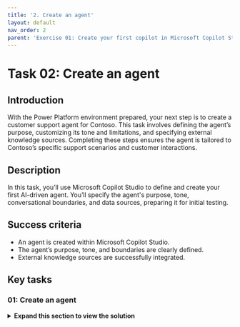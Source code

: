 ```yaml
---
title: '2. Create an agent'
layout: default
nav_order: 2
parent: 'Exercise 01: Create your first copilot in Microsoft Copilot Studio'
---
```


# Task 02: Create an agent

## Introduction

With the Power Platform environment prepared, your next step is to create a customer support agent for Contoso. This task involves defining the agent’s purpose, customizing its tone and limitations, and specifying external knowledge sources. Completing these steps ensures the agent is tailored to Contoso’s specific support scenarios and customer interactions.

## Description

In this task, you’ll use Microsoft Copilot Studio to define and create your first AI-driven agent. You’ll specify the agent's purpose, tone, conversational boundaries, and data sources, preparing it for initial testing.

## Success criteria

-   An agent is created within Microsoft Copilot Studio.
-   The agent’s purpose, tone, and boundaries are clearly defined.
-   External knowledge sources are successfully integrated.


## Key tasks

### 01: Create an agent

<details markdown="block"> 
  <summary><strong>Expand this section to view the solution</strong></summary> 

1. In the text box at the top for **Describe your agent to create it**, enter the following prompt, then select **Enter**:

	`I want to create an agent for my customer support. It is an assistant for Contoso customers, helping to answer common questions and helping with common tasks, like checking order status.`

    ![1dhwk23c.jpg](../../media/1dhwk23c.jpg)

    {: .note }
	> You'll be redirected to a conversational experience to further customize your agent.

	{: .warning }
	> If prompted to wait before submitting your request, please wait a few moments and try again. If the issue persists, expand the following dropdown menu for additional instructions on manually creating your agent.

	<details markdown="block">
	 <summary>Select to expand for details on manually creating your agent instead.</summary>

      1. On the leftmost pane, select **Create**.  
         
		 ![1sft3n3h.jpg](../../media/1sft3n3h.jpg)

      1. On the **Create** page, select **New agent** near the upper-left corner of the page.

         ![ydxyyexc.jpg](../../media/ydxyyexc.jpg)
 
      1. In the upper-right corner of the page, select **Create**.

      1. In the upper-right corner of the page, select **Skip to configure**.  

         ![u0i18dp7.jpg](../../media/u0i18dp7.jpg)

      1. In the upper-right corner of the page, select **Create**.

      1. In the upper-right corner of the page, select **Settings**.  
         
		 ![uej9ptsa.jpg](../../media/uej9ptsa.jpg)

      1. On the **Settings** pane, select **✨ Generative AI**.

      1. Under **How should your agent interact with people?**, select **Generative**, then select **Save**.  

         ![kuqxivm6.jpg](../../media/kuqxivm6.jpg)

      1. Proceed to the next task.

	</details>

1. In response to the agent name suggested, enter `OK`.

	![wkx9v9tu.jpg](../../media/wkx9v9tu.jpg)

    {: .warning }
	> Note that the following steps may be in a different order for you, as the responses will vary. The agent may not even ask some of the questions. Be sure to input all four of the following prompts, regardless of the order.

1. If asked, confirm the agent's main purpose, or enter the following again:

	`It is an assistant for Contoso customers, helping to answer common questions and helping with common tasks, like checking order status.`

1. Enter the following to set up the agent's tone:

	`Playful tone, joyful, customer focused, but definitely professional.`

1. Enter the following to set up its boundaries and limitations:

	`We don't want to discuss other brands like Fabrikam. Never provide product comparisons with competitor technologies.`

1. Enter the following prompt to set up publicly accessible data sources: 

	`Information should come from https://learn.microsoft.com/en-us/microsoft-copilot-studio and from https://www.microsoft.com/en-us/microsoft-copilot.`

1. In the right pane, under **Get its knowledge**, select the checkboxes for confirming both URLs.

	![dbpeoa8h.jpg](../../media/dbpeoa8h.jpg)

1. Select the ellipsis in the upper-right corner of the page, then select **Edit advanced settings**.

	![88yefy53.jpg](../../media/88yefy53.jpg)

1. In the **Advanced Settings** window, under **Schema Name**, after the underscore, enter `ContosoCopilot@lab.LabInstance.Id`, then select **Save**.

	![x087dj1y.jpg](../../media/x087dj1y.jpg)

	{: .important }
	> Unlike the agent's display name, the schema name is a technical property that can't be changed after creation and must be unique.

1. Select **Create** in the upper-right corner of the window.
	
    ![hliew081.jpg](../../media/hliew081.jpg)

{: .important }
> You can also choose to avoid the conversational creation experience by selecting **Skip to configure**. You can set the agent's primary language in the **Edit language** menu. For the lab, be sure to remain in English (en-US). It's best practice to always configure your agent in the context of your own solution and publisher, so that the agent is created with the desired publisher prefix, and so you can easily export the agent and deploy it to other environments.

</details>